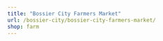 ```yaml
---
title: "Bossier City Farmers Market"
url: /bossier-city/bossier-city-farmers-market/
shop: farm
---
```

